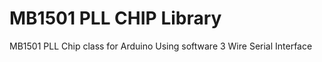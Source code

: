 MB1501 PLL CHIP Library
=======

MB1501 PLL Chip class for Arduino
Using software 3 Wire Serial Interface
